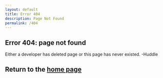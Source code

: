 ```yaml
---
layout: default
title: Error 404
description: Page Not Found
permalink: /404
---
```


## Error 404: page not found  
Either a developer has deleted page or this page has never existed. -Huddle

## Return to the [home page](https://shulker.fun)  

